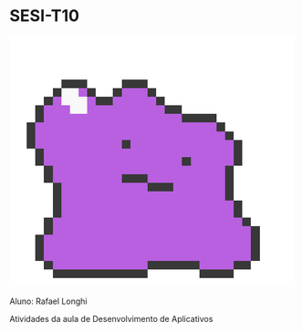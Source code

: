 # SESI-T10

![Dancing Ditto](https://raw.githubusercontent.com/longhirar/longhiSesiT10/main/Activity02/img/ditto.gif "Dancing Ditto")

Aluno: Rafael Longhi

Atividades da aula de Desenvolvimento de Aplicativos